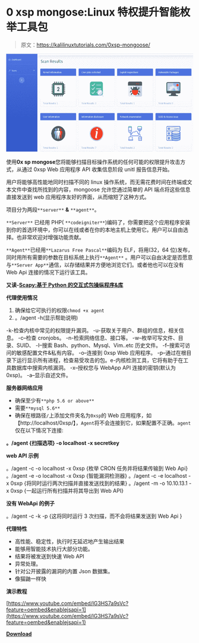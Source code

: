 # 0 xsp mongose:Linux 特权提升智能枚举工具包

> 原文：<https://kalilinuxtutorials.com/0xsp-mongoose/>

[![0xsp Mongoose : Linux Privilege Escalation Intelligent Enumeration Toolkit](img//d4e628abd204d0492cac27488fa0a281.png "0xsp Mongoose : Linux Privilege Escalation Intelligent Enumeration Toolkit")](https://1.bp.blogspot.com/-rG7lk1ktQ0U/XRv-OH6q4WI/AAAAAAAABLs/hk2Aed9GCAwT40Ul5Yln2UewzSbnHMOjgCLcBGAs/s1600/Scan%2BResult%25281%2529.png)

使用**0x sp mongose**您将能够扫描目标操作系统的任何可能的权限提升攻击方式，从通过 0xsp Web 应用程序 API 收集信息阶段 unitl 报告信息开始。

用户将能够高性能地同时扫描不同的 linux 操作系统，而无需花费时间在终端或文本文件中查找所找到的内容，mongoose 允许您通过简单的 API 端点将这些信息直接发送到 web 应用程序友好的界面，从而缩短了这种方式。

项目分为两段`**server**` **&** `**agent**`。

`**Server**` 已经用 PHP( `**codeigniter**`)编码了，你需要把这个应用程序安装到你的首选环境中，你可以在线或者在你的本地主机上使用它。用户可以自由选择。也非常欢迎对增强功能贡献。

`**Agent**`已经用`**Lazarus Free Pascal**`编码为 ELF，将用(32，64 位)发布，同时用所有需要的参数在目标系统上执行`**Agent**` 。用户可以自由决定是否愿意与`**Server App**`通信，以存储结果并方便地浏览它们。或者他也可以在没有 Web Api 连接的情况下运行该工具。

**又读-[Scapy:基于 Python 的交互式包操纵程序&库](https://kalilinuxtutorials.com/scapy-interactive-packet-manipulation/)**

**代理使用情况**

1.  确保给它可执行的权限`chmod +x agent`
2.  。/agent -h(显示帮助说明)

-k-检查内核中常见的权限提升漏洞。
-u-获取关于用户、群组的信息，相关信息。
-c–检查 cronjobs。
-n-检索网络信息、接口等。
-w–枚举可写文件、目录、SUID、
-I–搜索 Bash、python、Mysql、Vim..etc 历史文件。
-f–搜索可访问的敏感配置文件&私有内容。
-o–连接到 0xsp Web 应用程序。
-p–通过在根目录下运行显示所有进程，检查易受攻击的包。e-内核检测工具，它将有助于在工具数据库中搜索内核漏洞。
-x–授权您与 WebApp API 连接的密钥(默认为 0xsp)。
-a–显示自述文件。

**服务器网络应用**

*   确保至少有`**php 5.6 or above**`
*   需要`**mysql 5.6**`
*   确保在根路径`/`上添加文件夹名为`0xsp`的 Web 应用程序，如【http://localhost/0xsp/】，`Agent`将不会连接到它，如果配置不正确。`agent`仅在以下情况下连接:

**。/agent {扫描选项} -o localhost -x secretkey**

**web API 示例**

。/agent -c -o localhost -x 0xsp {枚举 CRON 任务并将结果传输到 Web Api}
。/agent -e -o localhost -x 0xsp {智能漏洞检测器}
。/agent -c -e localhost -x 0sxp {将同时运行两次扫描并直接发送找到的结果}
。/agent -m -o 10.10.13.1 -x 0xsp {一起运行所有扫描并将其导出到 Web API}

**没有 WebApi 的例子**

。/agent -c -k -p {这将同时运行 3 次扫描，而不会将结果发送到 Web Api }

**代理特性**

*   高性能、稳定性，执行时无延迟地产生输出结果
*   能够用智能技术执行大部分功能。
*   结果将被发送到快速 Web API
*   异常处理。
*   针对公开披露的漏洞的内置 Json 数据集。
*   像猫鼬一样快

**演示教程**

[https://www.youtube.com/embed/lG3HS7a9sVc?feature=oembed&enablejsapi=1](https://www.youtube.com/embed/lG3HS7a9sVc?feature=oembed&enablejsapi=1)

[**Download**](https://github.com/lawrenceamer/0xsp-Mongoose)